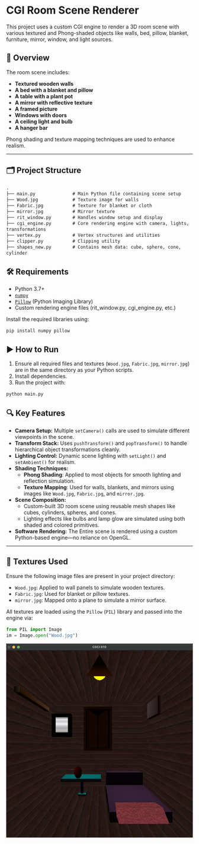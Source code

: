 # CGI Room Scene Renderer

This project uses a custom CGI engine to render a 3D room scene with various textured and Phong-shaded objects like walls, bed, pillow, blanket, furniture, mirror, window, and light sources.

## 📸 Overview

The room scene includes:
- **Textured wooden walls**
- **A bed with a blanket and pillow**
- **A table with a plant pot**
- **A mirror with reflective texture**
- **A framed picture**
- **Windows with doors**
- **A ceiling light and bulb**
- **A hanger bar**

Phong shading and texture mapping techniques are used to enhance realism.

---

## 🗂️ Project Structure

```text
.
├── main.py              # Main Python file containing scene setup
├── Wood.jpg             # Texture image for walls
├── Fabric.jpg           # Texture for blanket or cloth
├── mirror.jpg           # Mirror texture
├── rit_window.py        # Handles window setup and display
├── cgi_engine.py        # Core rendering engine with camera, lights, transformations
├── vertex.py            # Vertex structures and utilities
├── clipper.py           # Clipping utility
├── shapes_new.py        # Contains mesh data: cube, sphere, cone, cylinder

```

## 🛠️ Requirements

- Python 3.7+
- [`numpy`](https://pypi.org/project/numpy/)
- [`Pillow`](https://pypi.org/project/Pillow/) (Python Imaging Library)
- Custom rendering engine files (rit_window.py, cgi_engine.py, etc.)

Install the required libraries using:

```bash
pip install numpy pillow
```

## ▶️ How to Run

1. Ensure all required files and textures (`Wood.jpg`, `Fabric.jpg`, `mirror.jpg`) are in the same directory as your Python scripts.
2. Install dependencies.
3. Run the project with:

```bash
python main.py
```
## 🔍 Key Features

- **Camera Setup:** Multiple `setCamera()` calls are used to simulate different viewpoints in the scene.
- **Transform Stack:** Uses `pushTransform()` and `popTransform()` to handle hierarchical object transformations cleanly.
- **Lighting Control:** Dynamic scene lighting with `setLight()` and `setAmbient()` for realism.
- **Shading Techniques:**
  - **Phong Shading**: Applied to most objects for smooth lighting and reflection simulation.
  - **Texture Mapping**: Used for walls, blankets, and mirrors using images like `Wood.jpg`, `Fabric.jpg`, and `mirror.jpg`.
- **Scene Composition:**
  - Custom-built 3D room scene using reusable mesh shapes like cubes, cylinders, spheres, and cones.
  - Lighting effects like bulbs and lamp glow are simulated using both shaded and colored primitives.
- **Software Rendering:** The Entire scene is rendered using a custom Python-based engine—no reliance on OpenGL.

---

## 🎨 Textures Used

Ensure the following image files are present in your project directory:

- `Wood.jpg`: Applied to wall panels to simulate wooden textures.
- `Fabric.jpg`: Used for blanket or pillow textures.
- `mirror.jpg`: Mapped onto a plane to simulate a mirror surface.

All textures are loaded using the `Pillow` (`PIL`) library and passed into the engine via:

```python
from PIL import Image
im = Image.open("Wood.jpg")
```
![Rendered Room Scene](output.png)

